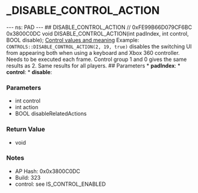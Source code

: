 # _DISABLE_CONTROL_ACTION

--- ns: PAD --- ## DISABLE_CONTROL_ACTION  // 0xFE99B66D079CF6BC 0x3800C0DC void DISABLE_CONTROL_ACTION(int padIndex, int control, BOOL disable);   [Control values and meaning](https://docs.fivem.net/docs/game-references/controls/#controls)  Example: `CONTROLS::DISABLE_CONTROL_ACTION(2, 19, true)` disables the switching UI from appearing both when using a keyboard and Xbox 360 controller. Needs to be executed each frame. Control group 1 and 0 gives the same results as 2. Same results for all players.   ## Parameters * **padIndex**: * **control**: * **disable**:

### Parameters
* int control
* int action
* BOOL disableRelatedActions

### Return Value
* void

### Notes
* AP Hash: 0x0x3800C0DC
* Build: 323
* control: see IS_CONTROL_ENABLED

